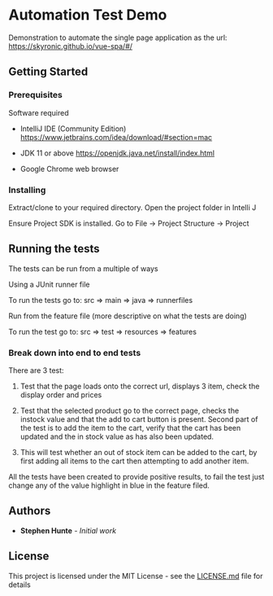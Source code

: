 # Automation Test Demo

Demonstration to automate the single page application as the url:
 https://skyronic.github.io/vue-spa/#/


## Getting Started



### Prerequisites

Software required

- IntelliJ IDE (Community Edition) 
https://www.jetbrains.com/idea/download/#section=mac

- JDK 11 or above 
https://openjdk.java.net/install/index.html

- Google Chrome web browser

### Installing

Extract/clone to your required directory.
Open the project folder in Intelli J

Ensure Project SDK is installed.
Go to File -> Project Structure -> Project

## Running the tests

The tests can be run from a multiple of ways

Using a JUnit runner file

To run the tests go to:
src => main => java => runnerfiles

Run from the feature file (more descriptive on what the tests are doing)

To run the test go to:
src => test => resources => features


### Break down into end to end tests

There are 3 test:

1) Test that the page loads onto the correct url, displays 3 item, check the display order and prices

2) Test that the selected product go to the correct page, checks the instock value and that the add to cart button is present.
Second part of the test is to add the item to the cart, verify that the cart has been updated and the in stock value as has also been updated.

3) This will test whether an out of stock item can be added to the cart, by first adding all items to the cart then attempting to add another item.

All the tests have been created to provide positive results, to fail the test just change any of the value highlight in blue in the feature filed.



## Authors

* **Stephen Hunte** - *Initial work* 

## License

This project is licensed under the MIT License - see the [LICENSE.md](LICENSE.md) file for details

